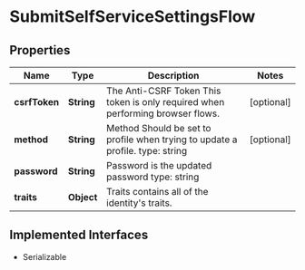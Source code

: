 

# SubmitSelfServiceSettingsFlow


## Properties

Name | Type | Description | Notes
------------ | ------------- | ------------- | -------------
**csrfToken** | **String** | The Anti-CSRF Token  This token is only required when performing browser flows. |  [optional]
**method** | **String** | Method  Should be set to profile when trying to update a profile.  type: string |  [optional]
**password** | **String** | Password is the updated password  type: string | 
**traits** | **Object** | Traits contains all of the identity&#39;s traits. | 


## Implemented Interfaces

* Serializable



